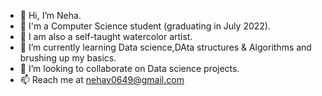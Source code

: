- 👋 Hi, I’m Neha.
- 🌱 I'm a Computer Science student (graduating in July 2022).
- 👀 I am also a self-taught watercolor artist.
- 🌱 I’m currently learning Data science,DAta structures & Algorithms and brushing up my basics.
- 💞️ I’m looking to collaborate on Data science projects.
- 📫 Reach me at nehav0649@gmail.com 


<!---
Neha649/Neha649 is a ✨ special ✨ repository because its `README.md` (this file) appears on your GitHub profile.
You can click the Preview link to take a look at your changes.
--->

